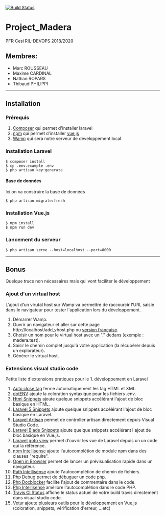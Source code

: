 [![Build Status](https://travis-ci.org/Tenebreizh/Project_Madera.svg?branch=master)](https://travis-ci.org/Tenebreizh/Project_Madera)

# Project_Madera

PFR Cesi RIL-DEVOPS 2018/2020

## Membres:

-   Marc ROUSSEAU
-   Maxime CARDINAL
-   Nathan ROPARS
-   Thibaud PHILIPPI

---

## Installation

### Prérequis

1. [Composer](https://getcomposer.org) qui permet d'installer laravel
1. [npm](https://www.npmjs.com/get-npm) qui permet d'installer [vue.js](https://vuejs.org/)
1. [Wamp](http://www.wampserver.com/) qui sera notre serveur de développement local

### Installation Laravel

```console
$ composer install
$ cp .env.example .env
$ php artisan key:generate
```

#### Base de données

Ici on va construire la base de données

```console
$ php artisan migrate:fresh
```

### Installation Vue.js

```console
$ npm install
$ npm run dev
```

### Lancement du serveur

```console
$ php artisan serve --host=localhost --port=8000
```

---

## Bonus

Quelque trucs non nécessaires mais qui vont faciliter le développement

### Ajout d'un virtual host

L'ajout d'un virutal host sur Wamp va permettre de raccourcir l'URL saisie dans le navigateur pour tester l'application lors du développement.

1. Démarrer Wamp.
1. Ouvrir un navigateur et aller sur cette page http://localhost/add_vhost.php ou [version française](http://localhost/add_vhost.php?lang=french).
1. Choisir un nom pour le virtual host avec un "." dedans (exemple : madera.test).
1. Saisir le chemin complet jusqu'à votre application (la récupérer depuis un explorateur).
1. Générer le virtual host.

### Extensions visual studio code

Petite liste d'extensions pratiques pour le 1. développement en Laravel

1. [Auto close tag](https://marketplace.visualstudio.com/items?itemName=formulahendry.auto-close-tag) ferme automatiquement les tag HTML et XML.
1. [dotENV](https://marketplace.visualstudio.com/items?itemName=mikestead.dotenv) ajoute la coloration syntaxique pour les fichiers .env.
1. [Html Snippets](https://marketplace.visualstudio.com/items?itemName=abusaidm.html-snippets) ajoute quelque snippets accélérant l'ajout de bloc basique en HTML.
1. [Laravel 5 Snippets](https://marketplace.visualstudio.com/items?itemName=onecentlin.laravel5-snippets) ajoute quelque snippets accélérant l'ajout de bloc basique en Laravel.
1. [Laravel Artisan](https://marketplace.visualstudio.com/items?itemName=ryannaddy.laravel-artisan) permet de controller artisan directement depuis Visual Studio Code.
1. [Laravel Blade Snippets](https://marketplace.visualstudio.com/items?itemName=onecentlin.laravel-blade) ajoute quelque snippets accélérant l'ajout de bloc basique en Vue.js.
1. [Laravel goto view](https://marketplace.visualstudio.com/items?itemName=codingyu.laravel-goto-view) permet d'ouvrir les vue de Laravel depuis un un code qui la référence.
1. [npm Intellisense](https://marketplace.visualstudio.com/items?itemName=christian-kohler.npm-intellisense) ajoute l'autocomplétion de module npm dans des clauses "require".
1. [Open in Browser](https://marketplace.visualstudio.com/items?itemName=techer.open-in-browser) permet de lancer un prévisualisation rapide dans un navigateur.
1. [Path Intellisense](https://marketplace.visualstudio.com/items?itemName=christian-kohler.path-intellisense) ajoute l'autocomplétion de chemin de fichiers.
1. [Php Debug](https://marketplace.visualstudio.com/items?itemName=felixfbecker.php-debug) permet de débuguer un code php.
1. [Php Docblocker](https://marketplace.visualstudio.com/items?itemName=neilbrayfield.php-docblocker) facilite l'ajout de commentaire dans le code.
1. [Php Intellisense](https://marketplace.visualstudio.com/items?itemName=felixfbecker.php-intellisense) améliore l'autocomplétion dans le code PHP.
1. [Travis Ci Status](https://marketplace.visualstudio.com/items?itemName=felixrieseberg.vsc-travis-ci-status) affiche le status actuel de votre build travis directement dans visual studio code.
1. [Vetur](https://marketplace.visualstudio.com/items?itemName=octref.vetur) ajoute plusieurs outils pour le développement en Vue.js (coloration, snippets, vérification d'erreur, ...etc)
